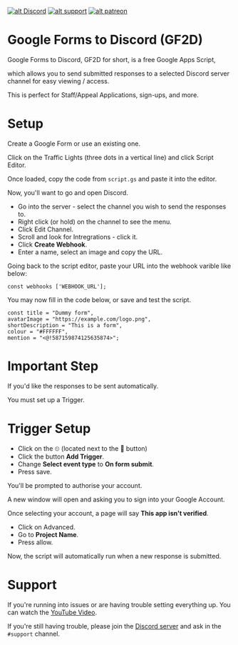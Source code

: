 <a href='http://discord.gg/n3uEJwg' target='_blank'>![alt Discord](https://img.shields.io/discord/659873886271438848?color=7289da&logo=discord&logoColor=white)</a> <a href='https://paypal.me/RileyBWayz?locale.x=en_US' target='_blank'>![alt support](https://img.shields.io/badge/donate-free%2Fpaid-blue)</a>
<a href='https://www.patreon.com/m/novanetwork' target='_blank'>![alt patreon](https://img.shields.io/endpoint.svg?url=https%3A%2F%2Fshieldsio-patreon.vercel.app%2Fapi%3Fusername%3Dendel%26type%3Dpatrons&style=for-the-badge)</a>
# Google Forms to Discord (GF2D)
Google Forms to Discord, GF2D for  short, is a free Google Apps Script,

which allows you to send submitted responses to a selected Discord server channel for easy viewing / access.

This is perfect for Staff/Appeal Applications, sign-ups, and more.



# Setup

Create a Google Form or use an existing one.

Click on the Traffic Lights (three dots in a vertical line) and click Script Editor.

Once loaded, copy the code from `script.gs` and paste it into the editor.

Now, you'll want to go and open Discord.

- Go into the server - select the channel you wish to send the responses to.
- Right click (or hold) on the channel to see the menu.
- Click Edit Channel.
- Scroll and look for Intregrations - click it.
- Click **Create Webhook**.
- Enter a name, select an image and copy the URL.

Going back to the script editor, paste your URL into the webhook varible like below:


```JS
const webhooks ['WEBHOOK_URL'];
```

You may now fill in the code below, or save and test the script.

```JS
const title = "Dummy form",
avatarImage = "https://example.com/logo.png",
shortDescription = "This is a form",
colour = "#FFFFFF",
mention = "<@!587159874125635874>";
```

# Important Step

If you'd like the responses to be sent automatically.

You must set up a Trigger.

# Trigger Setup

- Click on the ⏲ (located next to the 💾 button)
- Click the button **Add Trigger**.
- Change **Select event type** to **On form submit**.
- Press save.

You'll be prompted to authorise your account.

A new window will open and asking you to sign into your Google Account.

Once selecting your account, a page will say **This app isn't verified**.

- Click on Advanced.
- Go to **Project Name**.
- Press allow.

Now, the script will automatically run when a new response is submitted.

# Support

If you're running into issues or are having trouble setting everything up.
You can watch the [YouTube Video](https://www.youtube.com/watch?v=3OWl38WHCfE).

If you're still having trouble, please join the [Discord server](https://dytuk.me/discord) and ask in the `#support` channel.
